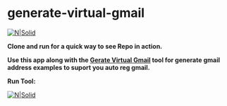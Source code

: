 # generate-virtual-gmail
[![N|Solid](https://3.bp.blogspot.com/-kWmj88eUmnM/WxwBfxH1_mI/AAAAAAAAB-A/v08FQI35Ka0HDAMvPteeGbYVV3yAhV8dwCLcBGAs/s1600/2.png)](https://vanhocpham.blogspot.com/)

**Clone and run for a quick way to see Repo in action.**

**Use this app along with the [Gerate Virtual Gmail](https://vanhocpham.me/generate-virtual-gmail/) tool for generate gmail address examples to suport you auto reg gmail.**

**Run Tool:**

[![N|Solid](https://lh3.googleusercontent.com/QjK0ZuNTbCmPjNqWfF39LU7hjnHEAxYX9r2v57SxBVimuhWwY3hLv5jVwtUglH9HX2KkeiqH0nxqqARNnpBeztLt0GX03Bk21dA-QbPb8kryRCzM-I53kS01aZoHtTGxhe__ouDvIWF-t7kQUZ-_8A5Ir4k4w8bNNKhzkCCphsUblMrs8l8pDivDzUqlISkIhV1SMBmbGGbV5yH3Z6SHEbjJbp_S9UDuw6mT4YdovBxE0gW2UrnbaYa2f5rWPaEdCs2z69x7RsHG1gSV83k_ZAHPiAtAEVbWnzbZdOHO4ol-go5_i2tRXyz13y-E9Z_TUDjji6MBc4LbV9i9UMC-jAGq_te1D4MYTp2lehPBodGyAv5JooUHjAKWNLuFo3S9vZa9EFhHfwIRTTzrbcSOx_MBk3RUYadKbVk7yTp9N8gUa_Yy8XXQSI_jGpUO8XjW9GmYcdet7rt9sYia2TBEj5avAjjS1wf4c1Bj_bTsaIJYd7tGmIa2nG_KuCt7txbQj5P2HPnBNwNNnX6-0FP4l91i4vu2x9G2bLYuphvs7mHd5aYbiwh5zah0UsI_Z9Xkg99i46BPGBjSuGy6dV-p6OvxFWXirjr7Phu-BpLgEJYTL5Ujl_eLUacWZPpTcuzj9uBC-jZzDJ1Mx87T9R4aSvfEB16fSvneAVD9-3101F2x2pky3emWG_aS437y=s510-w459-h510-no)](https://vanhocpham.me/generate-virtual-gmail/)

